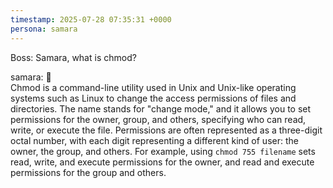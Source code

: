 ```yaml
---
timestamp: 2025-07-28 07:35:31 +0000
persona: samara
---
```


Boss: Samara, what is chmod?

samara: 🦉  
Chmod is a command-line utility used in Unix and Unix-like operating systems such as Linux to change the access permissions of files and directories. The name stands for "change mode," and it allows you to set permissions for the owner, group, and others, specifying who can read, write, or execute the file. Permissions are often represented as a three-digit octal number, with each digit representing a different kind of user: the owner, the group, and others. For example, using `chmod 755 filename` sets read, write, and execute permissions for the owner, and read and execute permissions for the group and others.
